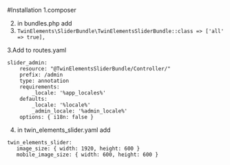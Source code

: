 #Installation
1.composer 

2. in bundles.php add 
3. ```TwinElements\SliderBundle\TwinElementsSliderBundle::class => ['all' => true],```

3.Add to routes.yaml
```
slider_admin:
    resource: "@TwinElementsSliderBundle/Controller/"
    prefix: /admin
    type: annotation
    requirements:
        _locale: '%app_locales%'
    defaults:
        _locale: '%locale%'
        _admin_locale: '%admin_locale%'
    options: { i18n: false }
```

4. in twin_elements_slider.yaml add 
```
twin_elements_slider:
   image_size: { width: 1920, height: 600 }
   mobile_image_size: { width: 600, height: 600 }
```
